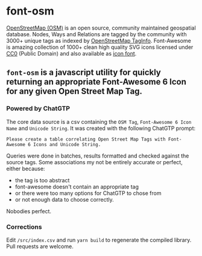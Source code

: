 # font-osm

[OpenStreetMap (OSM)](https://www.openstreetmap.org/) is an open source, community maintained geospatial database. Nodes, Ways and Relations are tagged by the community with 3000+ unique tags as indexed by [OpenStreetMap TagInfo](https://taginfo.openstreetmap.org/). Font-Awesome is amazing collection of 1000+ clean high quality SVG icons licensed under [CC0](https://creativecommons.org/publicdomain/zero/1.0/) (Public Domain) and also available as [icon font](https://github.com/gmgeo/osmic/tree/master/font).

## `font-osm` is a javascript utility for quickly returning an appropriate Font-Awesome 6 Icon for any given Open Street Map Tag.

### Powered by ChatGTP

The core data source is a csv containing the `OSM Tag`, `Font-Awesome 6 Icon Name` and `Unicode String`. It was created with the following ChatGTP prompt:

```
Please create a table correlating Open Street Map Tags with Font-Awesome 6 Icons and Unicode String.
```

Queries were done in batches, results formatted and checked against the source tags.  Some associations my not be entirely accurate or perfect, either because:

- the tag is too abstract
- font-awesome doesn't contain an appropriate tag
- or there were too many options for ChatGTP to chose from
- or not enough data to choose correctly.

Nobodies perfect.

### Corrections

Edit `/src/index.csv` and run `yarn build` to regenerate the compiled library. Pull requests are welcome.